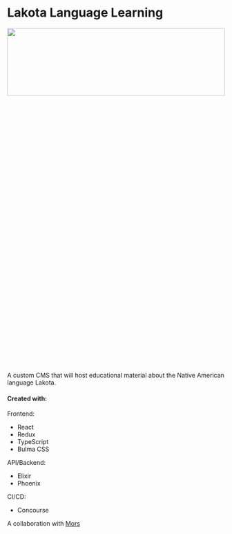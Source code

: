<h1>Lakota Language Learning</h1>

<p align="center">
  <img width="100%" height="20%" src="https://upload.wikimedia.org/wikipedia/commons/thumb/9/98/Lakota_Beaded_Saddle_Belt_01.jpg/2880px-Lakota_Beaded_Saddle_Belt_01.jpg">
</p>

A custom CMS that will host educational material about the Native American language Lakota.

<h4>Created with:</h4>

Frontend:
- React
- Redux
- TypeScript
- Bulma CSS

API/Backend:
- Elixir
- Phoenix

CI/CD:
- Concourse

A collaboration with [Mors](https://twitter.com/mors_lakota)
